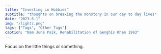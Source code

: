 ```yaml
---
title: "Investing in Hobbies"
subtitle: "thoughts on breaking the monotony in our day to day lives"
date: "2023-6-1"
img: "/lights.png"
tags: ["Tags", "Other Tags"]
caption: "Nam June Paik, Rehabilitation of Genghis Khan 1993"
---
```



Focus on the little things or something.
